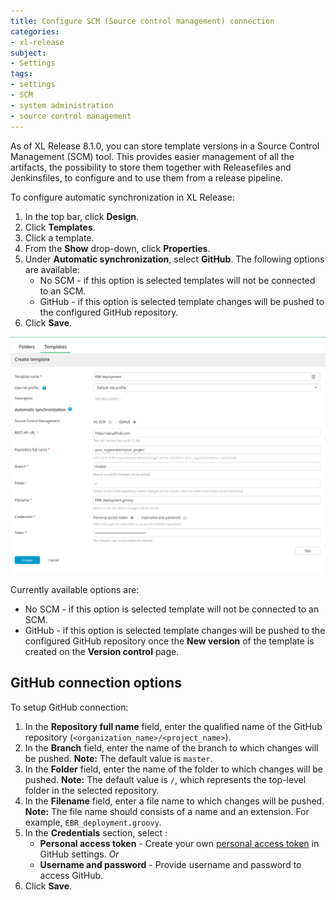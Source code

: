 ```yaml
---
title: Configure SCM (Source control management) connection
categories:
- xl-release
subject:
- Settings
tags:
- settings
- SCM
- system administration
- source control management
---
```


As of XL Release 8.1.0, you can store template versions in a Source Control Management (SCM) tool. This provides easier management of all the artifacts, the possibility to store them together with Releasefiles and Jenkinsfiles, to configure and to use them from a release pipeline.

To configure automatic synchronization in XL Release:
1. In the top bar, click **Design**.
1. Click **Templates**.
1. Click a template.
1. From the **Show** drop-down, click **Properties**.
1. Under **Automatic synchronization**, select **GitHub**.
 The following options are available:
   - No SCM - if this option is selected templates will not be connected to an SCM.
   - GitHub - if this option is selected template changes will be pushed to the configured GitHub repository.
6. Click **Save**.

![Automatic synchronization](../images/template-automatic-synchronization.png)

Currently available options are:

 - No SCM - if this option is selected template will not be connected to an SCM.
 - GitHub - if this option is selected template changes will be pushed to the configured GitHub repository once the **New version** of the template is created on the **Version control** page.
 
## GitHub connection options

To setup GitHub connection:

1. In the **Repository full name** field, enter the qualified name of the GitHub repository (`<organization_name>/<project_name>`).
1. In the **Branch** field, enter the name of the branch to which changes will be pushed. **Note:** The default value is `master`.
1. In the **Folder** field, enter the name of the folder to which changes will be pushed. **Note:** The default value is `/`, which represents the top-level folder in the selected repository.
1. In the **Filename** field, enter a file name to which changes will be pushed. **Note:** The file name should consists of a name and an extension. For example, `EBR_deployment.groovy`.
1. In the **Credentials** section, select :
   - **Personal access token** - Create your own [personal access token](https://help.github.com/articles/creating-a-personal-access-token-for-the-command-line/) in GitHub settings.
*Or*
   - **Username and password** - Provide username and password to access GitHub.
1. Click **Save**.   
